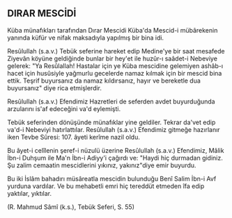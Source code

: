 ## DIRAR MESCİDİ

Küba münafıkları tarafından Dırar Mescidi Küba'da Mescid-i mübârekenin yanında küfür ve nifak maksadıyla yapılmış bir bina idi.

Resûlullah (s.a.v.) Tebük seferine hareket edip Medine'ye bir saat mesafede Ziyevân köyüne gel­diğinde bunlar bir hey'et ile huzûr-ı saâdet-i Nebeviye gelerek: "Ya Resûlallah! Hastalar için ye Küba mescidine gelemiyen ashâb-ı hacet için husûsiyle yağmurlu gecelerde namaz kılmak için bir mescid bina ettik. Teşrif buyursanız da namaz kıldırsanız, hayır ve bereketle dua buyursanız" di­ye rica etmişlerdir.

Resûlullah (s.a.v.) Efendimiz Hazretleri de se­ferden avdet buyurduğunda arzularını is'af edece­ğini va'd eylemişti.

Tebük seferinden dönüşünde münafıklar yine geldiler. Tekrar da'vet edip va'd-i Nebeviyi hatır­lattılar. Resûlullah (s.a.v.) Efendimiz gitmeğe ha­zırlanır iken Tevbe Sûresi: 107. âyeti kerîme nazil oldu.

Bu âyet-i celîlenin şeref-i nüzulü üzerine Resûlullah (s.a.v.) Efendimiz, Mâlik İbn-i Duhşum ile Ma'n İbn-i Adiyy'i çağırdı ve: "Haydi hiç dur­madan gidiniz. Şu zalim cemaatin mescidlerini yı­kınız, yakınız"diye emir buyurdu.

Bu iki İslâm bahadırı müsâreatla mescidin bu­lunduğu Benî Salim İbn-i Avf yurduna vardılar. Ve bu mehabetli emri hiç tereddüt etmeden îfa edip yaktılar, yıktılar.

(R. Mahmud Sâmî (k.s.), Tebük Seferi, S. 55)
